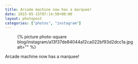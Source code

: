 ```yaml
---
title: Arcade machine now has a marquee!
date: 2015-05-15T07:14:50+00:00
layout: photopost
categories: ["photos", "instagram"]
---
```


<figure class="photo photo--square">
  {% picture photo-square blog/instagram/a13f37de84044a12ca022bf93d2dcc1a.jpg alt="" %}
</figure>

Arcade machine now has a marquee!
